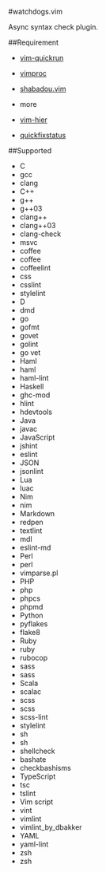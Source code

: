 #watchdogs.vim

Async syntax check plugin.


##Requirement

* [vim-quickrun](https://github.com/thinca/vim-quickrun)
* [vimproc](https://github.com/Shougo/vimproc)
* [shabadou.vim](https://github.com/osyo-manga/shabadou.vim)

* more
 * [vim-hier](https://github.com/jceb/vim-hier)
 * [quickfixstatus](https://github.com/dannyob/quickfixstatus)


##Supported
* C
 * gcc
 * clang
* C++
 * g++
 * g++03
 * clang++
 * clang++03
 * clang-check
 * msvc
* coffee
 * coffee
 * coffeelint
* css
 * csslint
 * stylelint
* D
 * dmd
* go
 * gofmt
 * govet
 * golint
 * go vet
* Haml
 * haml
 * haml-lint
* Haskell
 * ghc-mod
 * hlint
 * hdevtools
* Java
 * javac
* JavaScript
 * jshint
 * eslint
* JSON
 * jsonlint
* Lua
 * luac
* Nim
 * nim
* Markdown
 * redpen
 * textlint
 * mdl
 * eslint-md
* Perl
 * perl
 * vimparse.pl
* PHP
 * php
 * phpcs
 * phpmd
* Python
 * pyflakes
 * flake8
* Ruby
 * ruby
 * rubocop
* sass
 * sass
* Scala
 * scalac
* scss
 * scss
 * scss-lint
 * stylelint
* sh
 * sh
 * shellcheck
 * bashate
 * checkbashisms
* TypeScript
 * tsc
 * tslint
* Vim script
 * vint
 * vimlint
 * vimlint_by_dbakker
* YAML
 * yaml-lint
* zsh
 * zsh

